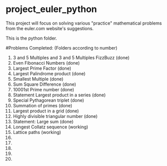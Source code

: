 # project_euler_python

This project will focus on solving various "practice" mathematical problems from the euler.com website's suggestions. 

This is the python folder.

#Problems Completed: (Folders according to number)
1. 3 and 5 Multiples and 3 and 5 Multiples FizzBuzz         (done)
2. Even Fibonacci Numbers                                   (done)
3. Largest Prime Factor                                     (done)
4. Largest Palindrome product                               (done)
5. Smallest Multiple                                        (done)
6. Sum Square Difference                                    (done)
7. 10001st Prime number                                     (done)
8. Statement Largest product in a series                    (done)
9. Special Pythagorean triplet                              (done) 
10. Summation of primes                                     (done) 
11. Largest product in a grid                               (done) 
12. Highly divisible triangular number                      (done)
13. Statement: Large sum                                    (done)
14. Longest Collatz sequence                                (working)
15. Lattice paths                                           (working)
16.                                   
17.                               
18.                               
19.                               
20.                               

